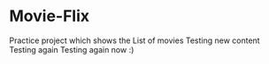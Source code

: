 # Movie-Flix

Practice project which shows the List of movies
Testing new content
Testing again
Testing again now :)
